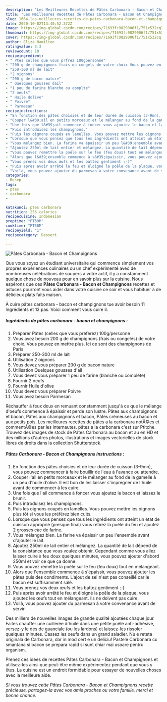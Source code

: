```yaml
---
description: "Les Meilleures Recettes de Pâtes Carbonara - Bacon et Champignons"
title: "Les Meilleures Recettes de Pâtes Carbonara - Bacon et Champignons"
slug: 1664-les-meilleures-recettes-de-pates-carbonara-bacon-et-champignons
date: 2020-10-02T13:40:52.372Z
image: https://img-global.cpcdn.com/recipes/71693fc0829006f1/751x532cq70/pates-carbonara-bacon-et-champignons-photo-principale-de-la-recette.jpg
thumbnail: https://img-global.cpcdn.com/recipes/71693fc0829006f1/751x532cq70/pates-carbonara-bacon-et-champignons-photo-principale-de-la-recette.jpg
cover: https://img-global.cpcdn.com/recipes/71693fc0829006f1/751x532cq70/pates-carbonara-bacon-et-champignons-photo-principale-de-la-recette.jpg
author: Eliza Hamilton
ratingvalue: 3.3
reviewcount: 10
recipeingredient:
- " Ptes celles que vous prfrez 100gpersonne"
- "200 g de champignons frais ou congels de votre choix Vous pouvez en mettre plus Ici ce sont des champignons de Paris"
- "250-300 ml de lait"
- "2 oignons"
- "200 g de bacon nature"
- " Quelques gousses dail"
- "1 peu de farine blanche ou complte"
- "2 oeufs"
- " Huile dolive"
- " Poivre"
- " Parmesan"
recipeinstructions:
- "En fonction des pâtes choisies et de leur durée de cuisson (3-9mn), vous pouvez commencer à faire bouillir de l&#39;eau à l&#39;avance ou attendre."
- "Couper l&#39;ail en petits morceaux et le mélanger au fond de la gamelle à un peu d&#39;huile d&#39;olive. Il est bon de les laisser s&#39;imprégner de l&#39;huile avant de commencer à les cuire."
- "Une fois que l&#39;ail commence à foncer vous ajoutez le bacon et laissez le brunir."
- "Puis introduisez les champignons."
- "Puis les oignons coupés en lamelles. Vous pouvez mettre les oignons plus tôt si vous les préférez bien cuits."
- "Lorsque que vous pensez que tous les ingrédients ont atteint un état de cuisson approprié (presque final) vous retirez la poêle du feu et ajoutez 2 grosses càc de farine."
- "Vous mélangez bien. La farine va épaissir un peu l&#39;ensemble avant d&#39;ajouter le lait."
- "Ajoutez 250ml de lait entier et mélangez. La quantité de lait dépend de la consistance que vous voulez obtenir. Cependant comme vous allez laisser cuire à feu doux quelques minutes, vous pouvez ajouter d&#39;abord 250ml et voir ce que ça donne."
- "Vous pouvez remettre la poêle sur le feu (feu doux) tout en mélangeant."
- "Alors que l&#39;ensemble commence à s&#39;épaissir, vous pouvez ajouter les pâtes puis des condiments. L&#39;ajout de sel n&#39;est pas conseillé car le bacon est suffisamment salé."
- "Vous prenez vos deux œufs et les battez gentiment ;-)"
- "Puis après avoir arrêté le feu et éloigné la poêle de la plaque, vous ajoutez les œufs tout en mélangeant. Ils ne doivent pas cuire."
- "Voilà, vous pouvez ajouter du parmesan à votre convenance avant de servir."
categories:
- Resep
tags:
- ptes
- carbonara
- 

katakunci: ptes carbonara  
nutrition: 256 calories
recipecuisine: Indonesian
preptime: "PT39M"
cooktime: "PT50M"
recipeyield: "1"
recipecategory: Dessert

---
```



![Pâtes Carbonara - Bacon et Champignons](https://img-global.cpcdn.com/recipes/71693fc0829006f1/751x532cq70/pates-carbonara-bacon-et-champignons-photo-principale-de-la-recette.jpg)

Que vous soyez un étudiant universitaire qui commence simplement vos propres expériences culinaires ou un chef expérimenté avec de nombreuses célébrations de soupers à votre actif, il y a constamment quelque chose de nouveau pour en savoir plus sur la cuisine. Nous espérons que ces <strong> Pâtes Carbonara - Bacon et Champignons </strong> recettes et astuces pourront vous aider dans votre cuisine ce soir et vous habituer à de délicieux plats faits maison.

<!--inarticleads1-->

À cuire pâtes carbonara - bacon et champignons tue avoir besoin 11 Ingrédients et 13 pas. Voici comment vous cuire il.

##### Ingrédients de pâtes carbonara - bacon et champignons :

1. Préparer  Pâtes (celles que vous préférez) 100g/personne
1. Vous avez besoin 200 g de champignons (frais ou congelés) de votre choix. Vous pouvez en mettre plus. Ici ce sont des champignons de Paris
1. Préparer 250-300 ml de lait
1. Utilisation 2 oignons
1. Vous devez vous préparer 200 g de bacon nature
1. Utilisation  Quelques gousses d&#39;ail
1. Vous devez vous préparer 1 peu de farine (blanche ou complète)
1. Fournir 2 oeufs
1. Fournir  Huile d&#39;olive
1. Vous devez vous préparer  Poivre
1. Vous avez besoin  Parmesan


Réchauffer à feux doux en remuant constamment jusqu&#39;à ce que le mélange d&#39;oeufs commence à épaissir et perde son lustre. Pâtes aux champignons et bacon, Pâtes aux champignons et bacon, Pâtes crémeuses au bacon et aux petits pois. Les meilleures recettes de pâtes a la carbonara notÃ©es et commentÃ©es par les internautes. pâtes a la carbonara c&#39;est sur Ptitche. Trouvez des images de stock de Pâtes Carbonara au bacon et au en HD et des millions d&#39;autres photos, illustrations et images vectorielles de stock libres de droits dans la collection Shutterstock. 

<!--inarticleads2-->

##### Pâtes Carbonara - Bacon et Champignons instructions :

1. En fonction des pâtes choisies et de leur durée de cuisson (3-9mn), vous pouvez commencer à faire bouillir de l&#39;eau à l&#39;avance ou attendre.
1. Couper l&#39;ail en petits morceaux et le mélanger au fond de la gamelle à un peu d&#39;huile d&#39;olive. Il est bon de les laisser s&#39;imprégner de l&#39;huile avant de commencer à les cuire.
1. Une fois que l&#39;ail commence à foncer vous ajoutez le bacon et laissez le brunir.
1. Puis introduisez les champignons.
1. Puis les oignons coupés en lamelles. Vous pouvez mettre les oignons plus tôt si vous les préférez bien cuits.
1. Lorsque que vous pensez que tous les ingrédients ont atteint un état de cuisson approprié (presque final) vous retirez la poêle du feu et ajoutez 2 grosses càc de farine.
1. Vous mélangez bien. La farine va épaissir un peu l&#39;ensemble avant d&#39;ajouter le lait.
1. Ajoutez 250ml de lait entier et mélangez. La quantité de lait dépend de la consistance que vous voulez obtenir. Cependant comme vous allez laisser cuire à feu doux quelques minutes, vous pouvez ajouter d&#39;abord 250ml et voir ce que ça donne.
1. Vous pouvez remettre la poêle sur le feu (feu doux) tout en mélangeant.
1. Alors que l&#39;ensemble commence à s&#39;épaissir, vous pouvez ajouter les pâtes puis des condiments. L&#39;ajout de sel n&#39;est pas conseillé car le bacon est suffisamment salé.
1. Vous prenez vos deux œufs et les battez gentiment ;-)
1. Puis après avoir arrêté le feu et éloigné la poêle de la plaque, vous ajoutez les œufs tout en mélangeant. Ils ne doivent pas cuire.
1. Voilà, vous pouvez ajouter du parmesan à votre convenance avant de servir.


Des milliers de nouvelles images de grande qualité ajoutées chaque jour. Faites chauffer une cuillerée d&#39;huile dans une petite poêle anti-adhésive, versez-y le dés de guanciale (ou les lardons) et laissez-les rissoler quelques minutes. Cassez les oeufs dans un grand saladier. Nu e reteta originala de Carbonara, dar in mod cert e un deliciu! Pastele Carbonara cu smantana si bacon se prepara rapid si sunt chiar mai usoare pentru organism. 

<!--inarticleads1-->

<p>
Prenez ces idées de recettes Pâtes Carbonara - Bacon et Champignons et utilisez-les ainsi que peut-être même expérimentez pendant que vous y êtes. La cuisine est un endroit formidable pour essayer de nouvelles choses avec la meilleure aide.
</p>

<p>
<i>Si vous trouvez cette Pâtes Carbonara - Bacon et Champignons recette précieuse, partagez-la avec vos amis proches ou votre famille, merci et bonne chance.</i>
</p>
